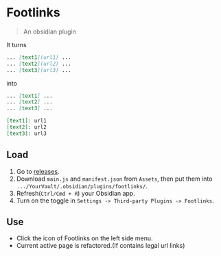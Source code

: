 # Footlinks
> An obsidian plugin

It turns 

```md
... [text1](url1) ...
... [text2](url2) ...
... [text3](url3) ...
```

into

```md
... [text1] ...
... [text2] ...
... [text3] ...

[text1]: url1
[text2]: url2
[text3]: url3
```

## Load
1. Go to [releases](https://github.com/DahaWong/obsidian-footlinks/releases).
2. Download `main.js` and `manifest.json` from `Assets`, then put them into `.../YourVault/.obsidian/plugins/footlinks/`.
3. Refresh(`Ctrl/Cmd + R`) your Obsidian app.
4. Turn on the toggle in `Settings -> Third-party Plugins -> Footlinks`.

## Use
- Click the icon of Footlinks on the left side menu.
- Current active page is refactored.(If contains legal url links)
